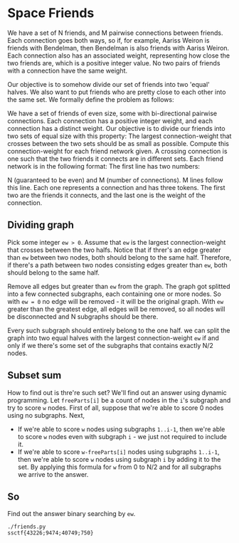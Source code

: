 # Space Friends
We have a set of N friends, and M pairwise connections between friends. Each connection goes both ways, so if, for example, Aariss Weiron is friends with Bendelman, then Bendelman is also friends with Aariss Weiron. Each connection also has an associated weight, representing how close the two friends are, which is a positive integer value. No two pairs of friends with a connection have the same weight.

Our objective is to somehow divide our set of friends into two 'equal' halves. We also want to put friends who are pretty close to each other into the same set. We formally define the problem as follows:

We have a set of friends of even size, some with bi-directional pairwise connections. Each connection has a positive integer weight, and each connection has a distinct weight. Our objective is to divide our friends into two sets of equal size with this property: The largest connection-weight that crosses between the two sets should be as small as possible. Compute this connection-weight for each friend network given. A crossing connection is one such that the two friends it connects are in different sets. Each friend network is in the following format: The first line has two numbers:

N (guaranteed to be even) and M (number of connections). M lines follow this line. Each one represents a connection and has three tokens. The first two are the friends it connects, and the last one is the weight of the connection.

## Dividing graph
Pick some integer `ew > 0`. Assume that `ew` is the largest connection-weight that crosses between the two halfs. Notice that if threr's an edge greater than `ew` between two nodes, both should belong to the same half. Therefore, if there's a path between two nodes consisting edges greater than `ew`, both should belong to the same half.

Remove all edges but greater than `ew` from the graph. The graph got splitted into a few connected subgraphs, each containing one or more nodes. So with `ew = 0` no edge will be removed - it will be the original graph. With `ew` greater than the greatest edge, all edges will be removed, so all nodes will be disconnected and N subgraphs should be there.

Every such subgraph should entirely belong to the one half.  we can split the graph into two equal halves with the largest connection-weight `ew` if and only if we there's some set of the subgraphs that contains exactly N/2 nodes.

## Subset sum
How to find out is thre're such set? We'll find out an answer using dynamic programming. Let `freeParts[i]` be a count of nodes in the `i`'s subgraph and try to score `w` nodes.
First of all, suppose that we're able to score 0 nodes using no subgraphs.
Next,
- If we're able to score `w` nodes using subgraphs `1..i-1`, then we're able to score `w` nodes even with subgraph `i` - we just not required to include it.
- If we're able to score `w-freeParts[i]` nodes using subgraphs `1..i-1`, then we're able to score `w` nodes using subgraph `i` by adding it to the set.
By applying this formula for `w` from 0 to N/2 and for all subgraphs we arrive to the answer.

## So
Find out the answer binary searching by `ew`.

```
./friends.py 
ssctf{43226;9474;40749;750}

```
